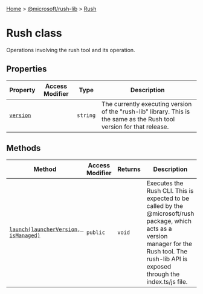[Home](./index) &gt; [@microsoft/rush-lib](rush-lib.md) &gt; [Rush](rush-lib.rush.md)

# Rush class

Operations involving the rush tool and its operation.

## Properties

|  Property | Access Modifier | Type | Description |
|  --- | --- | --- | --- |
|  [`version`](rush-lib.rush.version.md) |  | `string` | The currently executing version of the "rush-lib" library. This is the same as the Rush tool version for that release. |

## Methods

|  Method | Access Modifier | Returns | Description |
|  --- | --- | --- | --- |
|  [`launch(launcherVersion, isManaged)`](rush-lib.rush.launch.md) | `public` | `void` | Executes the Rush CLI. This is expected to be called by the @microsoft/rush package, which acts as a version manager for the Rush tool. The rush-lib API is exposed through the index.ts/js file. |

